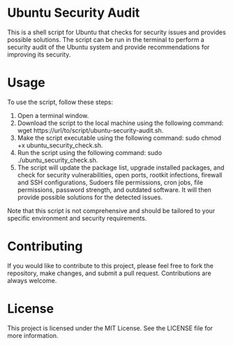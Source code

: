 # Ubuntu Security Audit

This is a shell script for Ubuntu that checks for security issues and provides possible solutions. The script can be run in the terminal to perform a security audit of the Ubuntu system and provide recommendations for improving its security.

# Usage
To use the script, follow these steps:
1. Open a terminal window.
2. Download the script to the local machine using the following command: wget https://url/to/script/ubuntu-security-audit.sh.
3. Make the script executable using the following command: sudo chmod +x ubuntu_security_check.sh.
4. Run the script using the following command: sudo ./ubuntu_security_check.sh.
5. The script will update the package list, upgrade installed packages, and check for security vulnerabilities, open ports, rootkit infections, firewall and SSH configurations, Sudoers file permissions, cron jobs, file permissions, password strength, and outdated software. It will then provide possible solutions for the detected issues.

Note that this script is not comprehensive and should be tailored to your specific environment and security requirements.

# Contributing
If you would like to contribute to this project, please feel free to fork the repository, make changes, and submit a pull request. Contributions are always welcome.

# License
This project is licensed under the MIT License. See the LICENSE file for more information.
